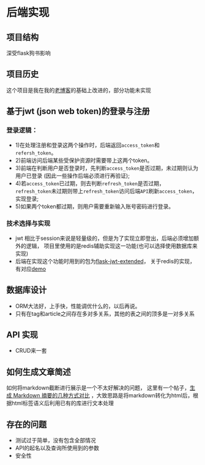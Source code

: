 # 后端实现

## 项目结构
深受flask狗书影响

## 项目历史
这个项目是我在我的[老博客](https://github.com/lrhhhhhh/old-blog)的基础上改进的，部分功能未实现

## 基于jwt (json web token)的登录与注册
### 登录逻辑：
- 1)在处理注册和登录这两个操作时，后端返回`access_token`和`refersh_token`。
- 2)前端访问后端某些受保护资源时需要带上这两个token。
- 3)前端在判断用户是否登录时，先判断`access_token`是否过期，未过期则认为用户已登录
(因此一些操作后端必须进行再验证);
- 4)若`access_token`已过期，则去判断`refresh_token`是否过期，
`refresh_token`未过期则带上`refresh_token`访问后端`API`刷新`access_token`，实现登录; 
- 5)如果两个token都过期，则用户需要重新输入账号密码进行登录。

### 技术选择与实现
- jwt 相比于session来说是轻量级的，但是为了实现立即登出，后端必须增加额外的逻辑，
项目里使用的是redis辅助实现这一功能(也可以选择使用数据库来实现)      
- 后端在实现这个功能时用到的包为[flask-jwt-extended](https://github.com/vimalloc/flask-jwt-extended)，
关于redis的实现，有对应[demo](https://github.com/vimalloc/flask-jwt-extended/blob/master/examples/redis_blacklist.py)

## 数据库设计
- ORM大法好，上手快，性能调优什么的，以后再说。  
- 只有在tag和article之间存在多对多关系，其他的表之间的顶多是一对多关系

## API 实现
- CRUD来一套

## 如何生成文章简述
如何将markdown截断进行展示是一个不太好解决的问题，
这里有一个帖子，[生成 Markdown 摘要的几种方式对比](https://www.jianshu.com/p/0ec915e170c4)
，大致思路是将markdown转化为html后，根据html标签语义后利用已有的库进行文本处理

## 存在的问题
- 测试过于简单，没有包含全部情况
- API的起名以及查询所使用到的参数
- 安全性
